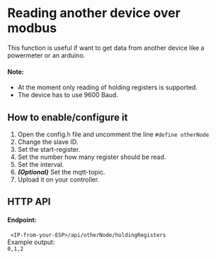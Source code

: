 # Reading another device over modbus
This function is useful if want to get data from another device like a powermeter or an arduino.

#### Note:
* At the moment only reading of holding registers is supported.
* The device has to use 9600 Baud.

## How to enable/configure it
1. Open the config.h file and uncomment the line ``` #define otherNode ```
2. Change the slave ID.
3. Set the start-register.
4. Set the number how many register should be read.
5. Set the interval.
6. ***(Optional)*** Set the mqtt-topic.
7. Upload it on your controller.

## HTTP API
#### Endpoint:
``` <IP-from-your-ESP>/api/otherNode/holdingRegisters```  
Example output:  
``` 0,1,2 ```
